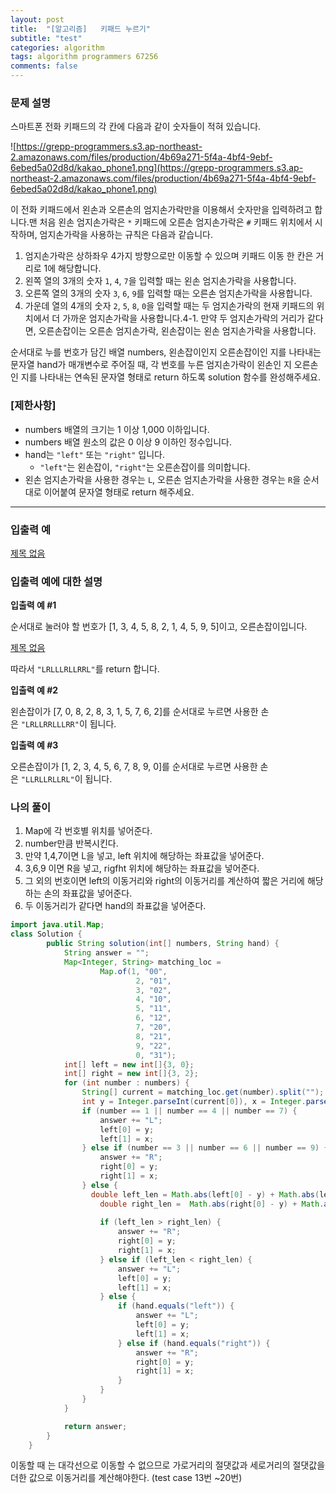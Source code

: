 ```yaml
---
layout: post
title:  "[알고리즘]   키패드 누르기"
subtitle: "test"
categories: algorithm
tags: algorithm programmers 67256
comments: false
---
```

### **문제 설명**

스마트폰 전화 키패드의 각 칸에 다음과 같이 숫자들이 적혀 있습니다.

![https://grepp-programmers.s3.ap-northeast-2.amazonaws.com/files/production/4b69a271-5f4a-4bf4-9ebf-6ebed5a02d8d/kakao_phone1.png](https://grepp-programmers.s3.ap-northeast-2.amazonaws.com/files/production/4b69a271-5f4a-4bf4-9ebf-6ebed5a02d8d/kakao_phone1.png)

이 전화 키패드에서 왼손과 오른손의 엄지손가락만을 이용해서 숫자만을 입력하려고 합니다.맨 처음 왼손 엄지손가락은 `*` 키패드에 오른손 엄지손가락은 `#` 키패드 위치에서 시작하며, 엄지손가락을 사용하는 규칙은 다음과 같습니다.

1. 엄지손가락은 상하좌우 4가지 방향으로만 이동할 수 있으며 키패드 이동 한 칸은 거리로 1에 해당합니다.
2. 왼쪽 열의 3개의 숫자 `1`, `4`, `7`을 입력할 때는 왼손 엄지손가락을 사용합니다.
3. 오른쪽 열의 3개의 숫자 `3`, `6`, `9`를 입력할 때는 오른손 엄지손가락을 사용합니다.
4. 가운데 열의 4개의 숫자 `2`, `5`, `8`, `0`을 입력할 때는 두 엄지손가락의 현재 키패드의 위치에서 더 가까운 엄지손가락을 사용합니다.4-1. 만약 두 엄지손가락의 거리가 같다면, 오른손잡이는 오른손 엄지손가락, 왼손잡이는 왼손 엄지손가락을 사용합니다.

순서대로 누를 번호가 담긴 배열 numbers, 왼손잡이인지 오른손잡이인 지를 나타내는 문자열 hand가 매개변수로 주어질 때, 각 번호를 누른 엄지손가락이 왼손인 지 오른손인 지를 나타내는 연속된 문자열 형태로 return 하도록 solution 함수를 완성해주세요.

### **[제한사항]**

- numbers 배열의 크기는 1 이상 1,000 이하입니다.
- numbers 배열 원소의 값은 0 이상 9 이하인 정수입니다.
- hand는 `"left"` 또는 `"right"` 입니다.
    - `"left"`는 왼손잡이, `"right"`는 오른손잡이를 의미합니다.
- 왼손 엄지손가락을 사용한 경우는 `L`, 오른손 엄지손가락을 사용한 경우는 `R`을 순서대로 이어붙여 문자열 형태로 return 해주세요.

---

### **입출력 예**

[제목 없음](https://www.notion.so/f893fa2d36684a12ab69b9b4d42f5742)

### **입출력 예에 대한 설명**

**입출력 예 #1**

순서대로 눌러야 할 번호가 [1, 3, 4, 5, 8, 2, 1, 4, 5, 9, 5]이고, 오른손잡이입니다.

[제목 없음](https://www.notion.so/3727f75c71ab49c7b023667db0d03e15)

따라서 `"LRLLLRLLRRL"`를 return 합니다.

**입출력 예 #2**

왼손잡이가 [7, 0, 8, 2, 8, 3, 1, 5, 7, 6, 2]를 순서대로 누르면 사용한 손은 `"LRLLRRLLLRR"`이 됩니다.

**입출력 예 #3**

오른손잡이가 [1, 2, 3, 4, 5, 6, 7, 8, 9, 0]를 순서대로 누르면 사용한 손은 `"LLRLLRLLRL"`이 됩니다.

### 나의 풀이

1. Map에 각 번호별 위치를 넣어준다.
2. number만큼 반복시킨다.
3. 만약 1,4,7이면 L을 넣고, left 위치에 해당하는 좌표값을 넣어준다.
4. 3,6,9 이면 R을 넣고, rigfht 위치에 해당하는 좌표값을 넣어준다.
5. 그 외의 번호이면 left의 이동거리와 right의 이동거리를 계산하여 짧은 거리에 해당하는 손의 좌표값을 넣어준다.
6. 두 이동거리가 같다면 hand의 좌표값을 넣어준다.

```java
import java.util.Map; 
class Solution {
        public String solution(int[] numbers, String hand) {
            String answer = "";
            Map<Integer, String> matching_loc =
                    Map.of(1, "00",
                            2, "01",
                            3, "02",
                            4, "10",
                            5, "11",
                            6, "12",
                            7, "20",
                            8, "21",
                            9, "22",
                            0, "31");
            int[] left = new int[]{3, 0};
            int[] right = new int[]{3, 2};
            for (int number : numbers) {
                String[] current = matching_loc.get(number).split("");
                int y = Integer.parseInt(current[0]), x = Integer.parseInt(current[1]);
                if (number == 1 || number == 4 || number == 7) {
                    answer += "L";
                    left[0] = y;
                    left[1] = x;
                } else if (number == 3 || number == 6 || number == 9) {
                    answer += "R";
                    right[0] = y;
                    right[1] = x;
                } else {
                  double left_len = Math.abs(left[0] - y) + Math.abs(left[1] - x);
                    double right_len =  Math.abs(right[0] - y) + Math.abs(right[1] - x);
                   
                    if (left_len > right_len) {
                        answer += "R";
                        right[0] = y;
                        right[1] = x;
                    } else if (left_len < right_len) {
                        answer += "L";
                        left[0] = y;
                        left[1] = x;
                    } else {
                        if (hand.equals("left")) {
                            answer += "L";
                            left[0] = y;
                            left[1] = x;
                        } else if (hand.equals("right")) {
                            answer += "R";
                            right[0] = y;
                            right[1] = x;
                        }
                    }
                }
            }

            return answer;
        }
    }
```

이동할 때 는 대각선으로 이동할 수 없으므로 가로거리의 절댓값과 세로거리의 절댓값을 더한 값으로 이동거리를 계산해야한다. (test case 13번 ~20번)